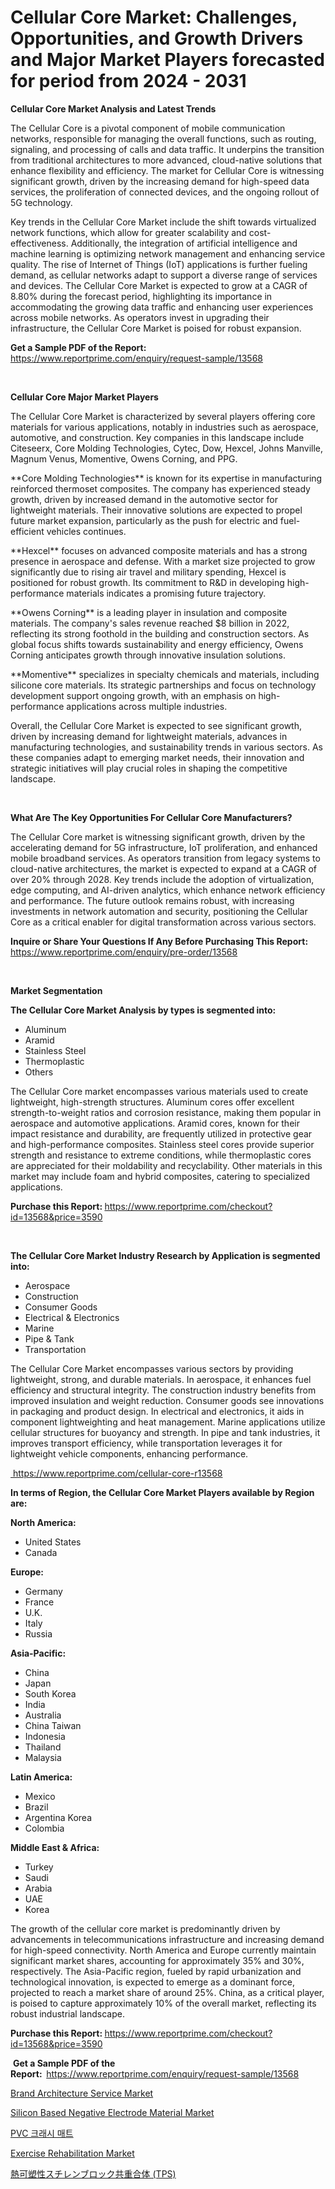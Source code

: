 <p><h1>Cellular Core Market: Challenges, Opportunities, and Growth Drivers and Major Market Players forecasted for period from 2024 - 2031</h1></p><p><strong>Cellular Core Market Analysis and Latest Trends</strong></p>
<p><p>The Cellular Core is a pivotal component of mobile communication networks, responsible for managing the overall functions, such as routing, signaling, and processing of calls and data traffic. It underpins the transition from traditional architectures to more advanced, cloud-native solutions that enhance flexibility and efficiency. The market for Cellular Core is witnessing significant growth, driven by the increasing demand for high-speed data services, the proliferation of connected devices, and the ongoing rollout of 5G technology.</p><p>Key trends in the Cellular Core Market include the shift towards virtualized network functions, which allow for greater scalability and cost-effectiveness. Additionally, the integration of artificial intelligence and machine learning is optimizing network management and enhancing service quality. The rise of Internet of Things (IoT) applications is further fueling demand, as cellular networks adapt to support a diverse range of services and devices. The Cellular Core Market is expected to grow at a CAGR of 8.80% during the forecast period, highlighting its importance in accommodating the growing data traffic and enhancing user experiences across mobile networks. As operators invest in upgrading their infrastructure, the Cellular Core Market is poised for robust expansion.</p></p>
<p><strong>Get a Sample PDF of the Report:&nbsp;</strong> <a href="https://www.reportprime.com/enquiry/request-sample/13568">https://www.reportprime.com/enquiry/request-sample/13568</a></p>
<p>&nbsp;</p>
<p><strong>Cellular Core Major Market Players</strong></p>
<p><p>The Cellular Core Market is characterized by several players offering core materials for various applications, notably in industries such as aerospace, automotive, and construction. Key companies in this landscape include Citeseerx, Core Molding Technologies, Cytec, Dow, Hexcel, Johns Manville, Magnum Venus, Momentive, Owens Corning, and PPG.</p><p>**Core Molding Technologies** is known for its expertise in manufacturing reinforced thermoset composites. The company has experienced steady growth, driven by increased demand in the automotive sector for lightweight materials. Their innovative solutions are expected to propel future market expansion, particularly as the push for electric and fuel-efficient vehicles continues.</p><p>**Hexcel** focuses on advanced composite materials and has a strong presence in aerospace and defense. With a market size projected to grow significantly due to rising air travel and military spending, Hexcel is positioned for robust growth. Its commitment to R&D in developing high-performance materials indicates a promising future trajectory.</p><p>**Owens Corning** is a leading player in insulation and composite materials. The company's sales revenue reached $8 billion in 2022, reflecting its strong foothold in the building and construction sectors. As global focus shifts towards sustainability and energy efficiency, Owens Corning anticipates growth through innovative insulation solutions.</p><p>**Momentive** specializes in specialty chemicals and materials, including silicone core materials. Its strategic partnerships and focus on technology development support ongoing growth, with an emphasis on high-performance applications across multiple industries.</p><p>Overall, the Cellular Core Market is expected to see significant growth, driven by increasing demand for lightweight materials, advances in manufacturing technologies, and sustainability trends in various sectors. As these companies adapt to emerging market needs, their innovation and strategic initiatives will play crucial roles in shaping the competitive landscape.</p></p>
<p>&nbsp;</p>
<p><strong>What Are The Key Opportunities For Cellular Core Manufacturers?</strong></p>
<p><p>The Cellular Core market is witnessing significant growth, driven by the accelerating demand for 5G infrastructure, IoT proliferation, and enhanced mobile broadband services. As operators transition from legacy systems to cloud-native architectures, the market is expected to expand at a CAGR of over 20% through 2028. Key trends include the adoption of virtualization, edge computing, and AI-driven analytics, which enhance network efficiency and performance. The future outlook remains robust, with increasing investments in network automation and security, positioning the Cellular Core as a critical enabler for digital transformation across various sectors.</p></p>
<p><strong>Inquire or Share Your Questions If Any Before Purchasing This Report:</strong> <a href="https://www.reportprime.com/enquiry/pre-order/13568">https://www.reportprime.com/enquiry/pre-order/13568</a></p>
<p>&nbsp;</p>
<p><strong>Market Segmentation</strong></p>
<p><strong>The Cellular Core Market Analysis by types is segmented into:</strong></p>
<p><ul><li>Aluminum</li><li>Aramid</li><li>Stainless Steel</li><li>Thermoplastic</li><li>Others</li></ul></p>
<p><p>The Cellular Core market encompasses various materials used to create lightweight, high-strength structures. Aluminum cores offer excellent strength-to-weight ratios and corrosion resistance, making them popular in aerospace and automotive applications. Aramid cores, known for their impact resistance and durability, are frequently utilized in protective gear and high-performance composites. Stainless steel cores provide superior strength and resistance to extreme conditions, while thermoplastic cores are appreciated for their moldability and recyclability. Other materials in this market may include foam and hybrid composites, catering to specialized applications.</p></p>
<p><strong>Purchase this Report:&nbsp;</strong><a href="https://www.reportprime.com/checkout?id=13568&price=3590">https://www.reportprime.com/checkout?id=13568&price=3590</a></p>
<p>&nbsp;</p>
<p><strong>The Cellular Core Market Industry Research by Application is segmented into:</strong></p>
<p><ul><li>Aerospace</li><li>Construction</li><li>Consumer Goods</li><li>Electrical & Electronics</li><li>Marine</li><li>Pipe & Tank</li><li>Transportation</li></ul></p>
<p><p>The Cellular Core Market encompasses various sectors by providing lightweight, strong, and durable materials. In aerospace, it enhances fuel efficiency and structural integrity. The construction industry benefits from improved insulation and weight reduction. Consumer goods see innovations in packaging and product design. In electrical and electronics, it aids in component lightweighting and heat management. Marine applications utilize cellular structures for buoyancy and strength. In pipe and tank industries, it improves transport efficiency, while transportation leverages it for lightweight vehicle components, enhancing performance.</p></p>
<p><a href="https://www.reportprime.com/cellular-core-r13568">&nbsp;https://www.reportprime.com/cellular-core-r13568</a></p>
<p><strong>In terms of Region, the Cellular Core Market Players available by Region are:</strong></p>
<p>
    <p> <strong> North America: </strong>
        <ul>
            <li>United States</li>
            <li>Canada</li>
        </ul>
        </p> 
    <p> <strong> Europe: </strong>
        <ul>
            <li>Germany</li>
            <li>France</li>
            <li>U.K.</li>
            <li>Italy</li>
            <li>Russia</li>
        </ul>
        </p> 
    <p> <strong> Asia-Pacific: </strong>
        <ul>
            <li>China</li>
            <li>Japan</li>
            <li>South Korea</li>
            <li>India</li>
            <li>Australia</li>
            <li>China Taiwan</li>
            <li>Indonesia</li>
            <li>Thailand</li>
            <li>Malaysia</li>
        </ul>
        </p> 
    <p> <strong> Latin America: </strong>
        <ul>
            <li>Mexico</li>
            <li>Brazil</li>
            <li>Argentina Korea</li>
            <li>Colombia</li>
        </ul>
        </p> 
    <p> <strong> Middle East & Africa: </strong>
        <ul>
            <li>Turkey</li>
            <li>Saudi</li>
            <li>Arabia</li>
            <li>UAE</li>
            <li>Korea</li>
        </ul>
    </p>
    </p>
<p><p>The growth of the cellular core market is predominantly driven by advancements in telecommunications infrastructure and increasing demand for high-speed connectivity. North America and Europe currently maintain significant market shares, accounting for approximately 35% and 30%, respectively. The Asia-Pacific region, fueled by rapid urbanization and technological innovation, is expected to emerge as a dominant force, projected to reach a market share of around 25%. China, as a critical player, is poised to capture approximately 10% of the overall market, reflecting its robust industrial landscape.</p></p>
<p><strong>Purchase this Report: </strong><a href="https://www.reportprime.com/checkout?id=13568&price=3590">https://www.reportprime.com/checkout?id=13568&price=3590</a></p>
<p>&nbsp;<strong>Get a Sample PDF of the Report:&nbsp;&nbsp;</strong><a href="https://www.reportprime.com/enquiry/request-sample/13568">https://www.reportprime.com/enquiry/request-sample/13568</a></p>
<p><strong></strong></p>
<p><p><a href="https://issuu.com/reportprime-2/docs/brand-architecture-service-market-s_efa5a053d14a22">Brand Architecture Service Market</a></p><p><a href="https://medium.com/@joanne.harris67856/the-silicon-based-negative-electrode-material-market-is-anticipated-to-experience-significant-66254ff83a96">Silicon Based Negative Electrode Material Market</a></p><p><a href="https://medium.com/@dazmoore2010_16676/pvc-crash-mat-market-%EC%9D%98-%EA%B8%80%EB%A1%9C%EB%B2%8C-%EC%8B%9C%EC%9E%A5-%EA%B0%9C%EC%9A%94%EB%8A%94-%EC%A0%84-%EC%84%B8%EA%B3%84-%EB%B0%8F-%EC%A3%BC%EC%9A%94-%EC%8B%9C%EC%9E%A5%EC%9D%98-%EC%82%B0%EC%97%85%EC%97%90-%EC%98%81%ED%96%A5%EC%9D%84-%EB%AF%B8%EC%B9%98%EB%8A%94-%EC%A3%BC%EC%9A%94-%ED%8A%B8%EB%A0%8C%EB%93%9C%EC%97%90-%EB%8C%80%ED%95%9C-%EB%8F%85%ED%8A%B9%ED%95%9C-%EA%B4%80%EC%A0%90%EC%9D%84-%EC%A0%9C%EA%B3%B5%ED%95%A9%EB%8B%88%EB%8B%A4-110ec37d02ef?postPublishedType=initial">PVC 크래시 매트</a></p><p><a href="https://github.com/MarioBuchanan67/Market-Research-Report-List-1/blob/main/exercise-rehabilitation-market.md">Exercise Rehabilitation Market</a></p><p><a href="https://medium.com/@manuelmann1976/thermoplastic-styrene-block-copolymer-tps-market-%E3%81%AF-%E3%82%B3%E3%82%B9%E3%83%88%E7%AE%A1%E7%90%86%E3%81%A8%E5%8A%B9%E7%8E%87%E5%90%91%E4%B8%8A%E3%82%92%E5%84%AA%E5%85%88%E3%81%97%E3%81%BE%E3%81%99-cd33bd70a77a?postPublishedType=initial">熱可塑性スチレンブロック共重合体 (TPS)</a></p></p>